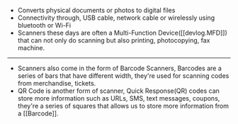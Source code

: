 
- Converts physical documents or photos to digital files
- Connectivity through, USB cable, network cable or wirelessly using bluetooth or Wi-Fi
- Scanners these days are often a Multi-Function Device([[devlog.MFD]]) that can not only do scanning but also printing, photocopying, fax machine.

---

- Scanners also come in the form of Barcode Scanners, Barcodes are a series of bars that have different width, they're used for scanning codes from merchandise, tickets.
- QR Code is another form of scanner, Quick Response(QR) codes can store more information such as URLs, SMS, text messages, coupons, they're a series of squares that allows us to store more information from a [[Barcode]].

